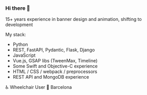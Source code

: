### Hi there 👾

15+ years experience in banner design and animation, shifting to development

My stack:
- Python
- REST, FastAPI, Pydantic, Flask, Django
- JavaScript
- Vue.js, GSAP libs (TweenMax, Timeline)
- Some Swift and Objective-C experience
- HTML / CSS / webpack / preprocessors
- REST API and MongoDB experience

♿️ Wheelchair User
📍 Barcelona

<!--
**r-ss/r-ss** is a ✨ _special_ ✨ repository because its `README.md` (this file) appears on your GitHub profile.

Here are some ideas to get you started:

- 🔭 I’m currently working on ...
- 🌱 I’m currently learning ...
- 👯 I’m looking to collaborate on ...
- 🤔 I’m looking for help with ...
- 💬 Ask me about ...
- 📫 How to reach me: ...
- 😄 Pronouns: ...
- ⚡ Fun fact: ...
-->
